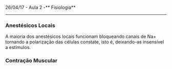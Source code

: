 26/04/17 - Aula 2 -** Fisiologia**

---

### Anestésicos Locais

A maioria dos anestésicos locais funcionam bloqueando canais de Na+ tornando a polarização das células constate, isto é, deixando-as insensível a estímulos.

### Contração Muscular



